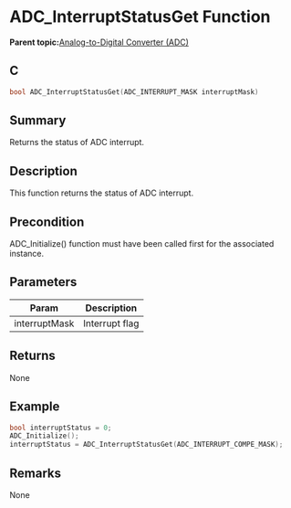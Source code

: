 # ADC\_InterruptStatusGet Function

**Parent topic:**[Analog-to-Digital Converter \(ADC\)](GUID-056D5DD2-57C5-445D-95F9-F4FCAA2DFDE1.md)

## C

```c
bool ADC_InterruptStatusGet(ADC_INTERRUPT_MASK interruptMask)
```

## Summary

Returns the status of ADC interrupt.

## Description

This function returns the status of ADC interrupt.

## Precondition

ADC\_Initialize\(\) function must have been called first for the associated instance.

## Parameters

|Param|Description|
|-----|-----------|
|interruptMask|Interrupt flag|

## Returns

None

## Example

```c
bool interruptStatus = 0;
ADC_Initialize();
interruptStatus = ADC_InterruptStatusGet(ADC_INTERRUPT_COMPE_MASK);
```

## Remarks

None

